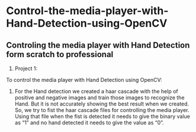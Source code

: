 # Control-the-media-player-with-Hand-Detection-using-OpenCV
## Controling the media player with Hand Detection form scratch to professional
1. Project 1:

To control the media player with Hand Detection using OpenCV:

1. For the Hand detection we created a haar cascade with the help of positive and negative images and train those images to recognize the Hand. But it is not accurately showing the best result when we created. So, we try to fist the haar cascade files for controlling the media player. Using that file when the fist is detected it needs to give the binary value as “1” and no hand detected it needs to give the value as “0”.
